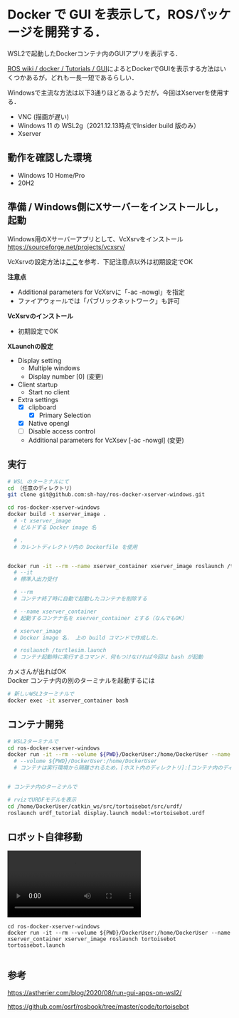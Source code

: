 # Docker で GUI を表示して，ROSパッケージを開発する．

WSL2で起動したDockerコンテナ内のGUIアプリを表示する．

[ROS wiki / docker / Tutorials / GUI](http://wiki.ros.org/docker/Tutorials/GUI)によるとDockerでGUIを表示する方法はいくつかあるが，どれも一長一短であるらしい．

Windowsで主流な方法は以下3通りほどあるようだが，今回はXserverを使用する．
- VNC (描画が遅い)
- Windows 11 の WSL2g（2021.12.13時点でInsider build 版のみ）
- Xserver

## 動作を確認した環境
- Windows 10 Home/Pro
- 20H2

## 準備 / Windows側にXサーバーをインストールし，起動
Windows用のXサーバーアプリとして、VcXsrvをインストール  
https://sourceforge.net/projects/vcxsrv/

VcXsrvの設定方法は[ここ](https://astherier.com/blog/2020/08/run-gui-apps-on-wsl2/#:~:text=on%2Dwindows%2D1...-,Windows%E5%81%B4%E3%81%ABX%E3%82%B5%E3%83%BC%E3%83%90%E3%83%BC%E3%82%92%E3%82%A4%E3%83%B3%E3%82%B9%E3%83%88%E3%83%BC%E3%83%AB,-WSL2%E4%B8%8A%E3%81%AEUbuntu)を参考．下記注意点以外は初期設定でOK  

__注意点__
- Additional parameters for VcXsrvに「-ac -nowgl」を指定
- ファイアウォールでは「パブリックネットワーク」も許可

__VcXsrvのインストール__  
- 初期設定でOK


__XLaunchの設定__
- Display setting
  - Multiple windows
  - Display number [0] (変更)
- Client startup
  - Start no client
- Extra settings
  - [x] clipboard
    - [x] Primary Selection
  - [x] Native opengl
  - [ ] Disable access control
  - Additional parameters for VcXsev [-ac -nowgl] (変更)


## 実行
```bash
# WSL のターミナルにて
cd （任意のディレクトリ）
git clone git@github.com:sh-hay/ros-docker-xserver-windows.git

cd ros-docker-xserver-windows
docker build -t xserver_image .
  # -t xserver_image
  # ビルドする Docker image 名

  # .
  # カレントディレクトリ内の Dockerfile を使用


docker run -it --rm --name xserver_container xserver_image roslaunch /turtlesim.launch
  # --it
  # 標準入出力受付

  # --rm
  # コンテナ終了時に自動で起動したコンテナを削除する

  # --name xserver_container
  # 起動するコンテナ名を xserver_container とする（なんでもOK）

  # xserver_image
  # Docker image 名． 上の build コマンドで作成した．

  # roslaunch /turtlesim.launch
  # コンテナ起動時に実行するコマンド．何もつけなければ今回は bash が起動

```

カメさんが出ればOK  
Docker コンテナ内の別のターミナルを起動するには
```bash
# 新しいWSL2ターミナルで
docker exec -it xserver_container bash
```

## コンテナ開発
```bash
# WSL2ターミナルで
cd ros-docker-xserver-windows
docker run -it --rm --volume ${PWD}/DockerUser:/home/DockerUser --name xserver_container xserver_image
  # --volume ${PWD}/DockerUser:/home/DockerUser
  # コンテナは実行環境から隔離されるため，[ホスト内のディレクトリ]:[コンテナ内のディレクトリ]で指定して同期する


# コンテナ内のターミナルで

# rvizでURDFモデルを表示
cd /home/DockerUser/catkin_ws/src/tortoisebot/src/urdf/
roslaunch urdf_tutorial display.launch model:=tortoisebot.urdf
```

## ロボット自律移動

![run_tortoisebot.launch](https://user-images.githubusercontent.com/58795536/145796012-2f7bf713-270b-4dd9-bbb1-93ed43ff5c57.mp4)

```
cd ros-docker-xserver-windows
docker run -it --rm --volume ${PWD}/DockerUser:/home/DockerUser --name xserver_container xserver_image roslaunch tortoisebot tortoisebot.launch


```


## 参考
https://astherier.com/blog/2020/08/run-gui-apps-on-wsl2/

https://github.com/osrf/rosbook/tree/master/code/tortoisebot
